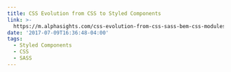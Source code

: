 ```yaml
---
title: CSS Evolution from CSS to Styled Components
link: >-
  https://m.alphasights.com/css-evolution-from-css-sass-bem-css-modules-to-styled-components-d4c1da3a659b
date: '2017-07-09T16:36:48-04:00'
tags:
  - Styled Components
  - CSS
  - SASS
---
```


